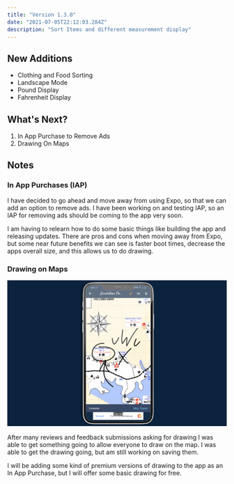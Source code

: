 ```yaml
---
title: "Version 1.3.0"
date: "2021-07-05T22:12:03.284Z"
description: "Sort Items and different measurement display"
---
```


## New Additions
- Clothing and Food Sorting
- Landscape Mode
- Pound Display
- Fahrenheit Display

## What's Next? 

1. In App Purchase to Remove Ads
1. Drawing On Maps


## Notes

### In App Purchases (IAP)

I have decided to go ahead and move away from using Expo, so that we can add an option to remove ads. I have been working on and testing IAP, so an IAP for removing ads should be coming to the app very soon. 

I am having to relearn how to do some basic things like building the app and releasing updates. There are pros and cons when moving away from Expo, but some near future benefits we can see is faster boot times, decrease the apps overall size, and this allows us to do drawing. 

### Drawing on Maps

![Extended Night Companion Journal Screen](./screenshots/drawing1.png)

After many reviews and feedback submissions asking for drawing I was able to get something going to allow everyone to draw on the map. I was able to get the drawing going, but am still working on saving them. 

I will be adding some kind of premium versions of drawing to the app as an In App Purchase, but I will offer some basic drawing for free. 
